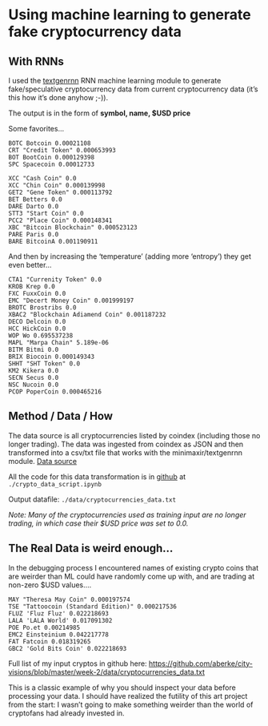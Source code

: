 # Using machine learning to generate fake cryptocurrency data

## With RNNs 

I used the [textgenrnn](https://github.com/minimaxir/textgenrnn) RNN machine learning module to generate fake/speculative cryptocurrency data from current cryptocurrency data (it’s this how it’s done anyhow ;-)).

The output is in the form of __symbol, name, $USD price__

Some favorites...

```
BOTC Botcoin 0.00021108
CRT "Credit Token" 0.000653993
BOT BootCoin 0.000129398
SPC Spacecoin 0.00012733

XCC "Cash Coin" 0.0
XCC "Chin Coin" 0.000139998
GET2 "Gene Token" 0.000113792
BET Betters 0.0
DARE Darto 0.0
STT3 "Start Coin" 0.0
PCC2 "Place Coin" 0.000148341
XBC "Bitcoin Blockchain" 0.000523123
PARE Paris 0.0
BARE BitcoinA 0.001190911
```

And then by increasing the ‘temperature’ (adding more  ‘entropy’) they get even better…

```
CTA1 "Currenity Token" 0.0
KROB Krep 0.0
FXC FuxxCoin 0.0
EMC "Decert Money Coin" 0.001999197
BROTC Brostribs 0.0
XBAC2 "Blockchain Adiamend Coin" 0.001187232
DECO Delcoin 0.0
HCC HickCoin 0.0
WOP Wo 0.695537238
MAPL "Marpa Chain" 5.189e-06
BITM Bitmi 0.0
BRIX Biocoin 0.000149343
SHHT "SHT Token" 0.0
KM2 Kikera 0.0
SECN Secus 0.0
NSC Nucoin 0.0
PCOP PoperCoin 0.000465216
```

## Method / Data / How
The data source is all cryptocurrencies listed by coindex (including those no longer trading).
The data was ingested from coindex as JSON and then transformed into a csv/txt file that works with the minimaxir/textgenrnn module.
[Data source](https://coincodex.com/apps/coincodex/cache/all_coins_packed.json?t=26199381&coincodex.com)

All the code for this data transformation is in [github](https://github.com/aberke/city-visions/blob/master/week-2) at `./crypto_data_script.ipynb`

Output datafile: `./data/cryptocurrencies_data.txt`

*Note: Many of the cryptocurrencies used as training input are no longer trading, in which case their $USD price was set to 0.0.*




## The Real Data is weird enough...

In the debugging process I encountered names of existing crypto coins that are  weirder than ML could have randomly come up with, and are trading at non-zero $USD values….

```
MAY "Theresa May Coin" 0.000197574
TSE "Tattoocoin (Standard Edition)" 0.000217536
FLUZ 'Fluz Fluz' 0.022218693
LALA 'LALA World' 0.017091302
POE Po.et 0.00214985
EMC2 Einsteinium 0.042217778
FAT Fatcoin 0.018319265
GBC2 'Gold Bits Coin' 0.022218693
```

Full list of my input cryptos in github here: https://github.com/aberke/city-visions/blob/master/week-2/data/cryptocurrencies_data.txt 

This is a classic example of why you should inspect your data before processing your data.  I should have realized the futility of this art project  from the start: I wasn’t going to make something weirder than the world of cryptofans had already invested in.


